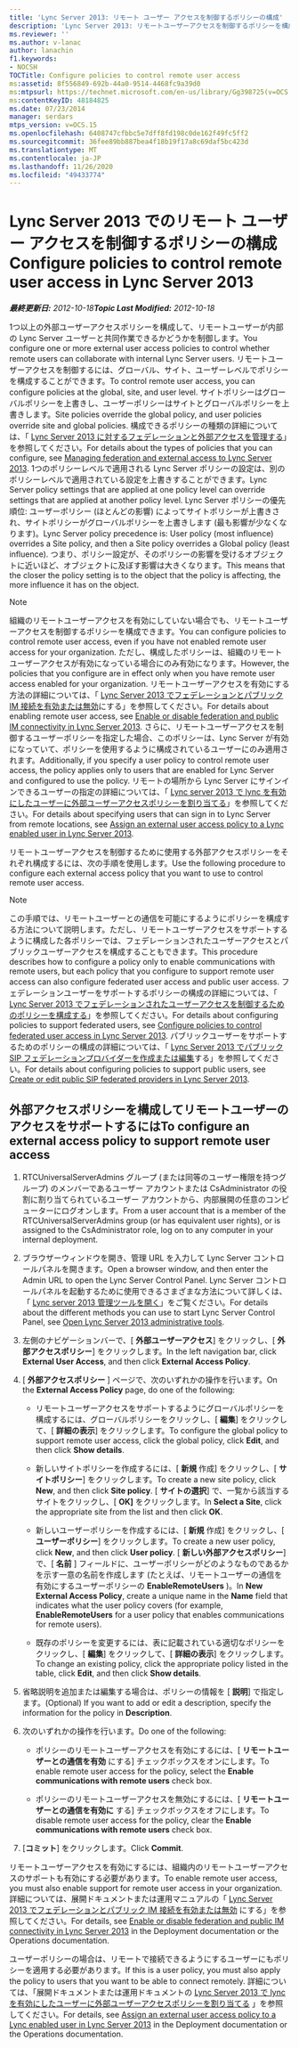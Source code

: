 ```yaml
---
title: 'Lync Server 2013: リモート ユーザー アクセスを制御するポリシーの構成'
description: 'Lync Server 2013: リモートユーザーアクセスを制御するポリシーを構成します。'
ms.reviewer: ''
ms.author: v-lanac
author: lanachin
f1.keywords:
- NOCSH
TOCTitle: Configure policies to control remote user access
ms:assetid: 8f556849-692b-44a0-9514-4468fc9a39d0
ms:mtpsurl: https://technet.microsoft.com/en-us/library/Gg398725(v=OCS.15)
ms:contentKeyID: 48184825
ms.date: 07/23/2014
manager: serdars
mtps_version: v=OCS.15
ms.openlocfilehash: 6408747cfbbc5e7dff8fd198c0de162f49fc5ff2
ms.sourcegitcommit: 36fee89bb887bea4f18b19f17a8c69daf5bc423d
ms.translationtype: MT
ms.contentlocale: ja-JP
ms.lasthandoff: 11/26/2020
ms.locfileid: "49433774"
---
```

# <a name="configure-policies-to-control-remote-user-access-in-lync-server-2013"></a><span data-ttu-id="c6fa2-103">Lync Server 2013 でのリモート ユーザー アクセスを制御するポリシーの構成</span><span class="sxs-lookup"><span data-stu-id="c6fa2-103">Configure policies to control remote user access in Lync Server 2013</span></span>

<div data-xmlns="http://www.w3.org/1999/xhtml">

<div class="topic" data-xmlns="http://www.w3.org/1999/xhtml" data-msxsl="urn:schemas-microsoft-com:xslt" data-cs="https://msdn.microsoft.com/">

<div data-asp="https://msdn2.microsoft.com/asp">



</div>

<div id="mainSection">

<div id="mainBody"><span data-ttu-id="c6fa2-104">

<span> </span></span><span class="sxs-lookup"><span data-stu-id="c6fa2-104">

<span> </span></span></span>

<span data-ttu-id="c6fa2-105">_**最終更新日:** 2012-10-18_</span><span class="sxs-lookup"><span data-stu-id="c6fa2-105">_**Topic Last Modified:** 2012-10-18_</span></span>

<span data-ttu-id="c6fa2-106">1つ以上の外部ユーザーアクセスポリシーを構成して、リモートユーザーが内部の Lync Server ユーザーと共同作業できるかどうかを制御します。</span><span class="sxs-lookup"><span data-stu-id="c6fa2-106">You configure one or more external user access policies to control whether remote users can collaborate with internal Lync Server users.</span></span> <span data-ttu-id="c6fa2-107">リモートユーザーアクセスを制御するには、グローバル、サイト、ユーザーレベルでポリシーを構成することができます。</span><span class="sxs-lookup"><span data-stu-id="c6fa2-107">To control remote user access, you can configure policies at the global, site, and user level.</span></span> <span data-ttu-id="c6fa2-108">サイトポリシーはグローバルポリシーを上書きし、ユーザーポリシーはサイトとグローバルポリシーを上書きします。</span><span class="sxs-lookup"><span data-stu-id="c6fa2-108">Site policies override the global policy, and user policies override site and global policies.</span></span> <span data-ttu-id="c6fa2-109">構成できるポリシーの種類の詳細については、「 [Lync Server 2013 に対するフェデレーションと外部アクセスを管理する](lync-server-2013-managing-federation-and-external-access-to-lync-server-2013.md)」を参照してください。</span><span class="sxs-lookup"><span data-stu-id="c6fa2-109">For details about the types of policies that you can configure, see [Managing federation and external access to Lync Server 2013](lync-server-2013-managing-federation-and-external-access-to-lync-server-2013.md).</span></span> <span data-ttu-id="c6fa2-110">1つのポリシーレベルで適用される Lync Server ポリシーの設定は、別のポリシーレベルで適用されている設定を上書きすることができます。</span><span class="sxs-lookup"><span data-stu-id="c6fa2-110">Lync Server policy settings that are applied at one policy level can override settings that are applied at another policy level.</span></span> <span data-ttu-id="c6fa2-111">Lync Server ポリシーの優先順位: ユーザーポリシー (ほとんどの影響) によってサイトポリシーが上書きされ、サイトポリシーがグローバルポリシーを上書きします (最も影響が少なくなります)。</span><span class="sxs-lookup"><span data-stu-id="c6fa2-111">Lync Server policy precedence is: User policy (most influence) overrides a Site policy, and then a Site policy overrides a Global policy (least influence).</span></span> <span data-ttu-id="c6fa2-112">つまり、ポリシー設定が、そのポリシーの影響を受けるオブジェクトに近いほど、オブジェクトに及ぼす影響は大きくなります。</span><span class="sxs-lookup"><span data-stu-id="c6fa2-112">This means that the closer the policy setting is to the object that the policy is affecting, the more influence it has on the object.</span></span>

<div>


> [!NOTE]  
> <span data-ttu-id="c6fa2-113">組織のリモートユーザーアクセスを有効にしていない場合でも、リモートユーザーアクセスを制御するポリシーを構成できます。</span><span class="sxs-lookup"><span data-stu-id="c6fa2-113">You can configure policies to control remote user access, even if you have not enabled remote user access for your organization.</span></span> <span data-ttu-id="c6fa2-114">ただし、構成したポリシーは、組織のリモートユーザーアクセスが有効になっている場合にのみ有効になります。</span><span class="sxs-lookup"><span data-stu-id="c6fa2-114">However, the policies that you configure are in effect only when you have remote user access enabled for your organization.</span></span> <span data-ttu-id="c6fa2-115">リモートユーザーアクセスを有効にする方法の詳細については、「 <A href="lync-server-2013-enable-or-disable-federation-and-public-im-connectivity.md">Lync Server 2013 でフェデレーションとパブリック IM 接続を有効または無効</A>にする」を参照してください。</span><span class="sxs-lookup"><span data-stu-id="c6fa2-115">For details about enabling remote user access, see <A href="lync-server-2013-enable-or-disable-federation-and-public-im-connectivity.md">Enable or disable federation and public IM connectivity in Lync Server 2013</A>.</span></span> <span data-ttu-id="c6fa2-116">さらに、リモートユーザーアクセスを制御するユーザーポリシーを指定した場合、このポリシーは、Lync Server が有効になっていて、ポリシーを使用するように構成されているユーザーにのみ適用されます。</span><span class="sxs-lookup"><span data-stu-id="c6fa2-116">Additionally, if you specify a user policy to control remote user access, the policy applies only to users that are enabled for Lync Server and configured to use the policy.</span></span> <span data-ttu-id="c6fa2-117">リモートの場所から Lync Server にサインインできるユーザーの指定の詳細については、「 <A href="lync-server-2013-assign-an-external-user-access-policy-to-a-lync-enabled-user.md">Lync server 2013 で lync を有効にしたユーザーに外部ユーザーアクセスポリシーを割り当てる</A>」を参照してください。</span><span class="sxs-lookup"><span data-stu-id="c6fa2-117">For details about specifying users that can sign in to Lync Server from remote locations, see <A href="lync-server-2013-assign-an-external-user-access-policy-to-a-lync-enabled-user.md">Assign an external user access policy to a Lync enabled user in Lync Server 2013</A>.</span></span>



</div>

<span data-ttu-id="c6fa2-118">リモートユーザーアクセスを制御するために使用する外部アクセスポリシーをそれぞれ構成するには、次の手順を使用します。</span><span class="sxs-lookup"><span data-stu-id="c6fa2-118">Use the following procedure to configure each external access policy that you want to use to control remote user access.</span></span>

<div>


> [!NOTE]  
> <span data-ttu-id="c6fa2-119">この手順では、リモートユーザーとの通信を可能にするようにポリシーを構成する方法について説明します。ただし、リモートユーザーアクセスをサポートするように構成した各ポリシーでは、フェデレーションされたユーザーアクセスとパブリックユーザーアクセスを構成することもできます。</span><span class="sxs-lookup"><span data-stu-id="c6fa2-119">This procedure describes how to configure a policy only to enable communications with remote users, but each policy that you configure to support remote user access can also configure federated user access and public user access.</span></span> <span data-ttu-id="c6fa2-120">フェデレーションユーザーをサポートするポリシーの構成の詳細については、「 <A href="lync-server-2013-configure-policies-to-control-federated-user-access.md">Lync Server 2013 でフェデレーションされたユーザーアクセスを制御するためのポリシーを構成する</A>」を参照してください。</span><span class="sxs-lookup"><span data-stu-id="c6fa2-120">For details about configuring policies to support federated users, see <A href="lync-server-2013-configure-policies-to-control-federated-user-access.md">Configure policies to control federated user access in Lync Server 2013</A>.</span></span> <span data-ttu-id="c6fa2-121">パブリックユーザーをサポートするためのポリシーの構成の詳細については、「 <A href="lync-server-2013-create-or-edit-public-sip-federated-providers.md">Lync Server 2013 でパブリック SIP フェデレーションプロバイダーを作成または編集</A>する」を参照してください。</span><span class="sxs-lookup"><span data-stu-id="c6fa2-121">For details about configuring policies to support public users, see <A href="lync-server-2013-create-or-edit-public-sip-federated-providers.md">Create or edit public SIP federated providers in Lync Server 2013</A>.</span></span>



</div>

<div>

## <a name="to-configure-an-external-access-policy-to-support-remote-user-access"></a><span data-ttu-id="c6fa2-122">外部アクセスポリシーを構成してリモートユーザーのアクセスをサポートするには</span><span class="sxs-lookup"><span data-stu-id="c6fa2-122">To configure an external access policy to support remote user access</span></span>

1.  <span data-ttu-id="c6fa2-123">RTCUniversalServerAdmins グループ (または同等のユーザー権限を持つグループ) のメンバーであるユーザー アカウントまたは CsAdministrator の役割に割り当てられているユーザー アカウントから、内部展開の任意のコンピューターにログオンします。</span><span class="sxs-lookup"><span data-stu-id="c6fa2-123">From a user account that is a member of the RTCUniversalServerAdmins group (or has equivalent user rights), or is assigned to the CsAdministrator role, log on to any computer in your internal deployment.</span></span>

2.  <span data-ttu-id="c6fa2-124">ブラウザーウィンドウを開き、管理 URL を入力して Lync Server コントロールパネルを開きます。</span><span class="sxs-lookup"><span data-stu-id="c6fa2-124">Open a browser window, and then enter the Admin URL to open the Lync Server Control Panel.</span></span> <span data-ttu-id="c6fa2-125">Lync Server コントロールパネルを起動するために使用できるさまざまな方法について詳しくは、「 [Lync server 2013 管理ツールを開く](lync-server-2013-open-lync-server-administrative-tools.md)」をご覧ください。</span><span class="sxs-lookup"><span data-stu-id="c6fa2-125">For details about the different methods you can use to start Lync Server Control Panel, see [Open Lync Server 2013 administrative tools](lync-server-2013-open-lync-server-administrative-tools.md).</span></span>

3.  <span data-ttu-id="c6fa2-126">左側のナビゲーションバーで、[ **外部ユーザーアクセス**] をクリックし、[ **外部アクセスポリシー**] をクリックします。</span><span class="sxs-lookup"><span data-stu-id="c6fa2-126">In the left navigation bar, click **External User Access**, and then click **External Access Policy**.</span></span>

4.  <span data-ttu-id="c6fa2-127">[ **外部アクセスポリシー** ] ページで、次のいずれかの操作を行います。</span><span class="sxs-lookup"><span data-stu-id="c6fa2-127">On the **External Access Policy** page, do one of the following:</span></span>
    
      - <span data-ttu-id="c6fa2-128">リモートユーザーアクセスをサポートするようにグローバルポリシーを構成するには、グローバルポリシーをクリックし、[ **編集**] をクリックして、[ **詳細の表示**] をクリックします。</span><span class="sxs-lookup"><span data-stu-id="c6fa2-128">To configure the global policy to support remote user access, click the global policy, click **Edit**, and then click **Show details**.</span></span>
    
      - <span data-ttu-id="c6fa2-129">新しいサイトポリシーを作成するには、[ **新規** 作成] をクリックし、[ **サイトポリシー**] をクリックします。</span><span class="sxs-lookup"><span data-stu-id="c6fa2-129">To create a new site policy, click **New**, and then click **Site policy**.</span></span> <span data-ttu-id="c6fa2-130">[ **サイトの選択**] で、一覧から該当するサイトをクリックし、[ **OK]** をクリックします。</span><span class="sxs-lookup"><span data-stu-id="c6fa2-130">In **Select a Site**, click the appropriate site from the list and then click **OK**.</span></span>
    
      - <span data-ttu-id="c6fa2-131">新しいユーザーポリシーを作成するには、[ **新規** 作成] をクリックし、[ **ユーザーポリシー**] をクリックします。</span><span class="sxs-lookup"><span data-stu-id="c6fa2-131">To create a new user policy, click **New**, and then click **User policy**.</span></span> <span data-ttu-id="c6fa2-132">[ **新しい外部アクセスポリシー**] で、[ **名前** ] フィールドに、ユーザーポリシーがどのようなものであるかを示す一意の名前を作成します (たとえば、リモートユーザーの通信を有効にするユーザーポリシーの **EnableRemoteUsers** )。</span><span class="sxs-lookup"><span data-stu-id="c6fa2-132">In **New External Access Policy**, create a unique name in the **Name** field that indicates what the user policy covers (for example, **EnableRemoteUsers** for a user policy that enables communications for remote users).</span></span>
    
      - <span data-ttu-id="c6fa2-133">既存のポリシーを変更するには、表に記載されている適切なポリシーをクリックし、[ **編集**] をクリックして、[ **詳細の表示**] をクリックします。</span><span class="sxs-lookup"><span data-stu-id="c6fa2-133">To change an existing policy, click the appropriate policy listed in the table, click **Edit**, and then click **Show details**.</span></span>

5.  <span data-ttu-id="c6fa2-134">省略説明を追加または編集する場合は、ポリシーの情報を [ **説明**] で指定します。</span><span class="sxs-lookup"><span data-stu-id="c6fa2-134">(Optional) If you want to add or edit a description, specify the information for the policy in **Description**.</span></span>

6.  <span data-ttu-id="c6fa2-135">次のいずれかの操作を行います。</span><span class="sxs-lookup"><span data-stu-id="c6fa2-135">Do one of the following:</span></span>
    
      - <span data-ttu-id="c6fa2-136">ポリシーのリモートユーザーアクセスを有効にするには、[ **リモートユーザーとの通信を有効** にする] チェックボックスをオンにします。</span><span class="sxs-lookup"><span data-stu-id="c6fa2-136">To enable remote user access for the policy, select the **Enable communications with remote users** check box.</span></span>
    
      - <span data-ttu-id="c6fa2-137">ポリシーのリモートユーザーアクセスを無効にするには、[ **リモートユーザーとの通信を有効に** する] チェックボックスをオフにします。</span><span class="sxs-lookup"><span data-stu-id="c6fa2-137">To disable remote user access for the policy, clear the **Enable communications with remote users** check box.</span></span>

7.  <span data-ttu-id="c6fa2-138">[**コミット**] をクリックします。</span><span class="sxs-lookup"><span data-stu-id="c6fa2-138">Click **Commit**.</span></span>

<span data-ttu-id="c6fa2-139">リモートユーザーアクセスを有効にするには、組織内のリモートユーザーアクセスのサポートも有効にする必要があります。</span><span class="sxs-lookup"><span data-stu-id="c6fa2-139">To enable remote user access, you must also enable support for remote user access in your organization.</span></span> <span data-ttu-id="c6fa2-140">詳細については、展開ドキュメントまたは運用マニュアルの「 [Lync Server 2013 でフェデレーションとパブリック IM 接続を有効または無効](lync-server-2013-enable-or-disable-federation-and-public-im-connectivity.md) にする」を参照してください。</span><span class="sxs-lookup"><span data-stu-id="c6fa2-140">For details, see [Enable or disable federation and public IM connectivity in Lync Server 2013](lync-server-2013-enable-or-disable-federation-and-public-im-connectivity.md) in the Deployment documentation or the Operations documentation.</span></span>

<span data-ttu-id="c6fa2-141">ユーザーポリシーの場合は、リモートで接続できるようにするユーザーにもポリシーを適用する必要があります。</span><span class="sxs-lookup"><span data-stu-id="c6fa2-141">If this is a user policy, you must also apply the policy to users that you want to be able to connect remotely.</span></span> <span data-ttu-id="c6fa2-142">詳細については、「展開ドキュメントまたは運用ドキュメントの [Lync Server 2013 で lync を有効にしたユーザーに外部ユーザーアクセスポリシーを割り当てる](lync-server-2013-assign-an-external-user-access-policy-to-a-lync-enabled-user.md) 」を参照してください。</span><span class="sxs-lookup"><span data-stu-id="c6fa2-142">For details, see [Assign an external user access policy to a Lync enabled user in Lync Server 2013](lync-server-2013-assign-an-external-user-access-policy-to-a-lync-enabled-user.md) in the Deployment documentation or the Operations documentation.</span></span>

<span data-ttu-id="c6fa2-143"></div>

</div>

<span> </span>

</div>

</div>

</span><span class="sxs-lookup"><span data-stu-id="c6fa2-143"></div>

</div>

<span> </span>

</div>

</div>

</span></span></div>

